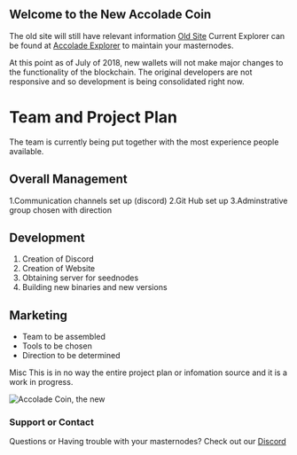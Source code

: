 ## Welcome to the New Accolade Coin 

The old site will still have relevant information [Old Site](http://accoladecoin.com/) 
Current Explorer can be found at [Accolade Explorer](http://explorer.accocoin.com/) to maintain your masternodes.

At this point as of July of 2018, new wallets will not make major changes to the functionality of the blockchain. The original developers are not responsive and so development is being consolidated right now.

# Team and Project Plan
The team is currently being put together with the most experience people available.

## Overall Management

  1.Communication channels set up (discord)
  2.Git Hub set up
  3.Adminstrative group chosen with direction
  
## Development
  
  1. Creation of Discord
  2. Creation of Website
  3. Obtaining server for seednodes
  4. Building new binaries and new versions

## Marketing
  
  - Team to be assembled  
  - Tools to be chosen
  - Direction to be determined

Misc
This is in no way the entire project plan or infomation source and it is a work in progress.

![Accolade Coin, the new](https://github.com/accoladenew/InitialWebsiteForAccoladeNew/raw/master/accoladevision.jpg)

### Support or Contact

Questions or Having trouble with your masternodes? Check out our [Discord](https://discordapp.com/api/guilds/473923144239939585/widget.json)

